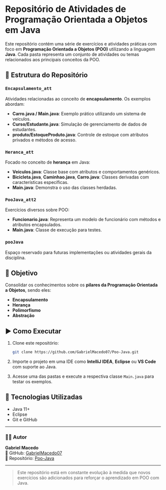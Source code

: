 # Repositório de Atividades de Programação Orientada a Objetos em Java

Este repositório contém uma série de exercícios e atividades práticas com foco em **Programação Orientada a Objetos (POO)** utilizando a linguagem **Java**. Cada pasta representa um conjunto de atividades ou temas relacionados aos principais conceitos da POO.

## 🔖 Estrutura do Repositório

### `Encapsulamento_att`
Atividades relacionadas ao conceito de **encapsulamento**. Os exemplos abordam:

- **Carro.java / Main.java**: Exemplo prático utilizando um sistema de veículos.
- **Curso/Estudante.java**: Simulação de gerenciamento de dados de estudantes.
- **produto/EstoqueProduto.java**: Controle de estoque com atributos privados e métodos de acesso.

### `Heranca_att`
Focado no conceito de **herança** em Java:

- **Veiculos.java**: Classe base com atributos e comportamentos genéricos.
- **Bicicleta.java**, **Caminhao.java**, **Carro.java**: Classes derivadas com características específicas.
- **Main.java**: Demonstra o uso das classes herdadas.

### `PooJava_att2`
Exercícios diversos sobre POO:

- **Funcionario.java**: Representa um modelo de funcionário com métodos e atributos encapsulados.
- **Main.java**: Classe de execução para testes.

### `pooJava`
Espaço reservado para futuras implementações ou atividades gerais da disciplina.

## 🎯 Objetivo

Consolidar os conhecimentos sobre os **pilares da Programação Orientada a Objetos**, sendo eles:

- **Encapsulamento**
- **Herança**
- **Polimorfismo**
- **Abstração**

## ▶️ Como Executar

1. Clone este repositório:
   ```bash
   git clone https://github.com/GabrielMacedo07/Poo-Java.git
   ```

2. Importe o projeto em uma IDE como **IntelliJ IDEA**, **Eclipse** ou **VS Code** com suporte ao Java.

3. Acesse uma das pastas e execute a respectiva classe `Main.java` para testar os exemplos.

## 🚀 Tecnologias Utilizadas

- Java 11+
- Eclipse
- Git e GitHub

---

### 👨‍💻 Autor

**Gabriel Macedo**  
🔗 GitHub: [GabrielMacedo07](https://github.com/GabrielMacedo07)  
📁 Repositório: [Poo-Java](https://github.com/GabrielMacedo07/Poo-Java)

---

> Este repositório está em constante evolução à medida que novos exercícios são adicionados para reforçar o aprendizado em POO com Java.
